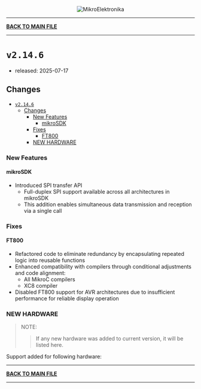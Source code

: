 <p align="center">
  <img src="http://www.mikroe.com/img/designs/beta/logo_small.png?raw=true" alt="MikroElektronika"/>
</p>

---

**[BACK TO MAIN FILE](../../changelog.md)**

---

# `v2.14.6`

+ released: 2025-07-17

## Changes

- [`v2.14.6`](#v2146)
  - [Changes](#changes)
    - [New Features](#new-features)
      - [mikroSDK](#mikrosdk)
    - [Fixes](#fixes)
      - [FT800](#ft800)
    - [NEW HARDWARE](#new-hardware)

### New Features

#### mikroSDK

+ Introduced SPI transfer API
  + Full-duplex SPI support available across all architectures in mikroSDK
  + This addition enables simultaneous data transmission and reception via a single call

### Fixes

#### FT800

+ Refactored code to eliminate redundancy by encapsulating repeated logic into reusable functions
+ Enhanced compatibility with compilers through conditional adjustments and code alignment:
  + All MikroC compilers
  + XC8 compiler
+ Disabled FT800 support for AVR architectures due to insufficient performance for reliable display operation

### NEW HARDWARE

> NOTE:
>> If any new hardware was added to current version, it will be listed here.

Support added for following hardware:

---

**[BACK TO MAIN FILE](../../changelog.md)**

---
